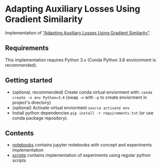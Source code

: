# Adapting Auxiliary Losses Using Gradient Similarity
Implementation of ["Adapting Auxiliary Losses Using Gradient Similarity"](https://arxiv.org/abs/1812.02224).

## Requirements 
This implementation requires Python 3.x (Conda Python 3.6 environment is recommended).

## Getting started
* (optional, recommended) Create conda virtual enviorment with: `conda create -n env Python=3.6` (swap `-n` with `-p` to create enviorment in project's directory)
* (optional) Activate virtual enviorment `source activate env`
* Install python dependencies `pip install -r requirements.txt` (or use conda package repository).

## Contents
* [notebooks](https://github.com/szkocot/Adapting-Auxiliary-Losses-Using-Gradient-Similarity/tree/master/notebooks) contains jupyter notebooks with concept and experiments implementation
* [scripts](https://github.com/szkocot/Adapting-Auxiliary-Losses-Using-Gradient-Similarity/tree/master/scripts) contains implementation of experiments using regular python scripts
